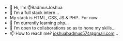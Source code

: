- 👋 Hi, I’m @BadmusJoshua
- 👀 I’m a full stack intern...
- My stack is HTML, CSS, JS & PHP.. For now
- 🌱 I’m currently learning php...
- 💞️ I’m open to collaborations so as to hone my skills...
- 📫 How to reach me? joshuabadmus574@gmail.com...

<!---
BadmusJoshua/BadmusJoshua is a ✨ special ✨ repository because its `README.md` (this file) appears on your GitHub profile.
You can click the Preview link to take a look at your changes.
--->
